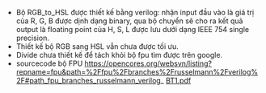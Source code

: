 - Bộ RGB_to_HSL được thiết kế bằng verilog: nhận input đầu vào là giá trị của R, G, B được dịnh dạng binary, qua bộ chuyển sẽ cho ra kết quả output là floating point của H, S, L được lưu dưới dạng IEEE 754 single precision. 
- Thiết kế bộ RGB sang HSL vẫn chưa được tối ưu.
- Divide chưa thiết kế để tách khỏi bộ fpu tìm được trên google.
- sourcecode bộ FPU https://opencores.org/websvn/listing?repname=fpu&path=%2Ffpu%2Fbranches%2Frusselmann%2Fverilog%2F#path_fpu_branches_russelmann_verilog_
[BT1.pdf](https://github.com/18521383/CE-DESIGN-3T/files/6211188/BT1.pdf)
